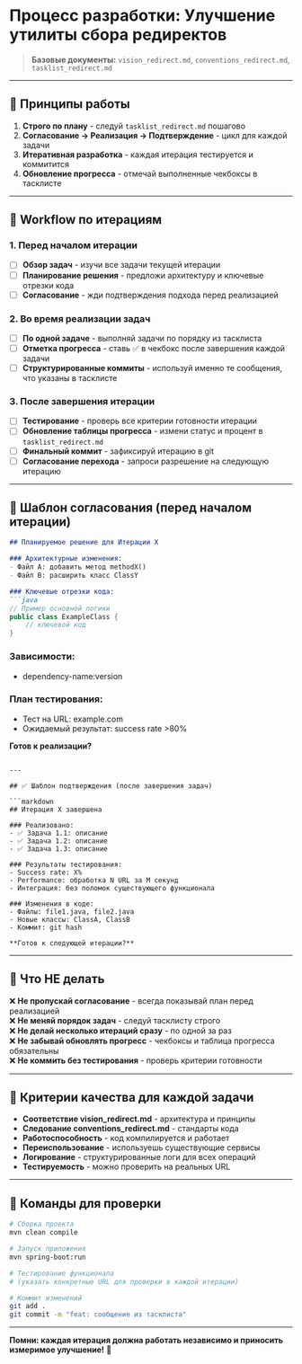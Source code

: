 # Процесс разработки: Улучшение утилиты сбора редиректов

> **Базовые документы:** `vision_redirect.md`, `conventions_redirect.md`, `tasklist_redirect.md`

---

## 🎯 Принципы работы

1. **Строго по плану** - следуй `tasklist_redirect.md` пошагово
2. **Согласование → Реализация → Подтверждение** - цикл для каждой задачи
3. **Итеративная разработка** - каждая итерация тестируется и коммитится
4. **Обновление прогресса** - отмечай выполненные чекбоксы в тасклисте

---

## 🔄 Workflow по итерациям

### 1. Перед началом итерации
- [ ] **Обзор задач** - изучи все задачи текущей итерации
- [ ] **Планирование решения** - предложи архитектуру и ключевые отрезки кода
- [ ] **Согласование** - жди подтверждения подхода перед реализацией

### 2. Во время реализации задач
- [ ] **По одной задаче** - выполняй задачи по порядку из тасклиста
- [ ] **Отметка прогресса** - ставь ✅ в чекбокс после завершения каждой задачи
- [ ] **Структурированные коммиты** - используй именно те сообщения, что указаны в тасклисте

### 3. После завершения итерации
- [ ] **Тестирование** - проверь все критерии готовности итерации
- [ ] **Обновление таблицы прогресса** - измени статус и процент в `tasklist_redirect.md`
- [ ] **Финальный коммит** - зафиксируй итерацию в git
- [ ] **Согласование перехода** - запроси разрешение на следующую итерацию

---

## 📝 Шаблон согласования (перед началом итерации)

```markdown
## Планируемое решение для Итерации X

### Архитектурные изменения:
- Файл A: добавить метод methodX()
- Файл B: расширить класс ClassY

### Ключевые отрезки кода:
```java
// Пример основной логики
public class ExampleClass {
    // ключевой код
}
```

### Зависимости:
- dependency-name:version

### План тестирования:
- Тест на URL: example.com
- Ожидаемый результат: success rate >80%

**Готов к реализации?**
```

---

## ✅ Шаблон подтверждения (после завершения задач)

```markdown
## Итерация X завершена

### Реализовано:
- ✅ Задача 1.1: описание
- ✅ Задача 1.2: описание  
- ✅ Задача 1.3: описание

### Результаты тестирования:
- Success rate: X%
- Performance: обработка N URL за M секунд
- Интеграция: без поломок существующего функционала

### Изменения в коде:
- Файлы: file1.java, file2.java
- Новые классы: ClassA, ClassB
- Коммит: git hash

**Готов к следующей итерации?**
```

---

## 🚫 Что НЕ делать

❌ **Не пропускай согласование** - всегда показывай план перед реализацией  
❌ **Не меняй порядок задач** - следуй тасклисту строго  
❌ **Не делай несколько итераций сразу** - по одной за раз  
❌ **Не забывай обновлять прогресс** - чекбоксы и таблица прогресса обязательны  
❌ **Не коммить без тестирования** - проверь критерии готовности  

---

## 🎯 Критерии качества для каждой задачи

- **Соответствие vision_redirect.md** - архитектура и принципы
- **Следование conventions_redirect.md** - стандарты кода
- **Работоспособность** - код компилируется и работает
- **Переиспользование** - используешь существующие сервисы
- **Логирование** - структурированные логи для всех операций
- **Тестируемость** - можно проверить на реальных URL

---

## 🔧 Команды для проверки

```bash
# Сборка проекта
mvn clean compile

# Запуск приложения  
mvn spring-boot:run

# Тестирование функционала
# (указать конкретные URL для проверки в каждой итерации)

# Коммит изменений
git add .
git commit -m "feat: сообщение из тасклиста"
```

---

**Помни: каждая итерация должна работать независимо и приносить измеримое улучшение!** 🚀